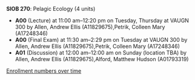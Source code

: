 **SIOB 270**: Pelagic Ecology (4 units)

- **A00** (Lecture) at 11:00 am–12:20 pm on Tuesday, Thursday at VAUGN 300 by Allen, Andrew Ellis (A11829675),Petrik, Colleen Mary (A17248346)
- **A00** (Final Exam) at 11:30 am–2:29 pm on Tuesday at VAUGN 300 by Allen, Andrew Ellis (A11829675),Petrik, Colleen Mary (A17248346)
- **A01** (Discussion) at 12:00 am–12:00 am on Sunday (location TBA) by Allen, Andrew Ellis (A11829675),Alford, Matthew Hudson (A01793319)

[Enrollment numbers over time](./SIOB270.tsv)
